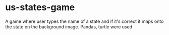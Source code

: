 # us-states-game
A game where user types the name of a state and if it's correct it maps onto the state on the background image. Pandas, turtle were used
